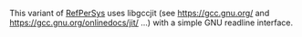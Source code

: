 This variant of [RefPerSys](http://refpersys.org/) uses libgccjit (see https://gcc.gnu.org/ and https://gcc.gnu.org/onlinedocs/jit/ ...) with a simple GNU readline interface.

